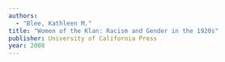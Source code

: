 ```yaml
---
authors:
  - "Blee, Kathleen M."
title: "Women of the Klan: Racism and Gender in the 1920s"
publisher: University of California Press
year: 2008
---
```

